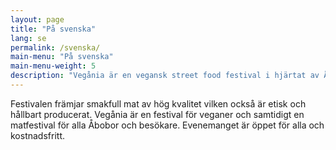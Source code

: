 ```yaml
---
layout: page
title: "På svenska"
lang: se
permalink: /svenska/
main-menu: "På svenska"
main-menu-weight: 5
description: "Vegånia är en vegansk street food festival i hjärtat av Åbo. I Augusti 2018 hålls den andra upplagan vid Gamla Stortorget."
---
```


Festivalen främjar smakfull mat av hög kvalitet vilken också är etisk och
hållbart producerat. Vegånia är en festival för veganer och samtidigt en
matfestival för alla Åbobor och besökare. Evenemanget är öppet för alla
och kostnadsfritt.